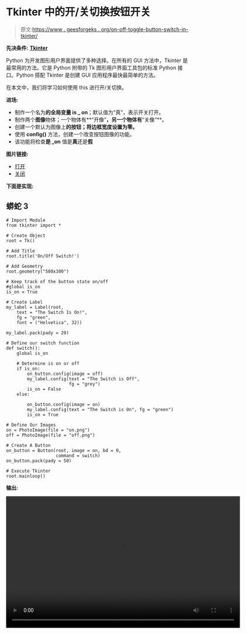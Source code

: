 # Tkinter 中的开/关切换按钮开关

> 原文:[https://www . geesforgeks . org/on-off-toggle-button-switch-in-tkinter/](https://www.geeksforgeeks.org/on-off-toggle-button-switch-in-tkinter/)

**先决条件:** [**Tkinter**](https://www.geeksforgeeks.org/python-gui-tkinter/)

Python 为开发图形用户界面提供了多种选择。在所有的 GUI 方法中，Tkinter 是最常用的方法。它是 Python 附带的 Tk 图形用户界面工具包的标准 Python 接口。Python 搭配 Tkinter 是创建 GUI 应用程序最快最简单的方法。

在本文中，我们将学习如何使用 this 进行开/关切换。

**进场:**

*   制作一个名为**的全局变量 is _ on**；默认值为“真”，表示开关打开。
*   制作两个**图像**物体；一个物体有**“开像”**，另一个物体有**“关像”**。
*   创建一个默认为图像上**的按钮；将边框宽度设置为零。**
*   使用 **config()** 方法，创建一个改变按钮图像的功能。
*   该功能将检查**是 _on** 值是**真**还是**假**

**图片链接:**

*   [打开](https://drive.google.com/file/d/1tlLl2hjPq38mc_c_PpMhkKDlP1HqvDY5/view?usp=sharing)
*   [关闭](https://drive.google.com/file/d/1bejSlQtIokdQw7d-5Qbqw1X3Sw5Y2bWO/view?usp=sharing)

**下面是实现:**

## 蟒蛇 3

```
# Import Module
from tkinter import *

# Create Object
root = Tk()

# Add Title
root.title('On/Off Switch!')

# Add Geometry
root.geometry("500x300")

# Keep track of the button state on/off
#global is_on
is_on = True

# Create Label
my_label = Label(root,
    text = "The Switch Is On!",
    fg = "green",
    font = ("Helvetica", 32))

my_label.pack(pady = 20)

# Define our switch function
def switch():
    global is_on

    # Determine is on or off
    if is_on:
        on_button.config(image = off)
        my_label.config(text = "The Switch is Off",
                        fg = "grey")
        is_on = False
    else:

        on_button.config(image = on)
        my_label.config(text = "The Switch is On", fg = "green")
        is_on = True

# Define Our Images
on = PhotoImage(file = "on.png")
off = PhotoImage(file = "off.png")

# Create A Button
on_button = Button(root, image = on, bd = 0,
                   command = switch)
on_button.pack(pady = 50)

# Execute Tkinter
root.mainloop()
```

**输出:**

<video class="wp-video-shortcode" id="video-544819-1" width="640" height="360" preload="metadata" controls=""><source type="video/mp4" src="https://media.geeksforgeeks.org/wp-content/uploads/20210117181116/FreeOnlineScreenRecorderProject8.mp4?_=1">[https://media.geeksforgeeks.org/wp-content/uploads/20210117181116/FreeOnlineScreenRecorderProject8.mp4](https://media.geeksforgeeks.org/wp-content/uploads/20210117181116/FreeOnlineScreenRecorderProject8.mp4)</video>